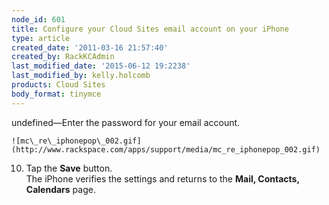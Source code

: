 ```yaml
---
node_id: 601
title: Configure your Cloud Sites email account on your iPhone
type: article
created_date: '2011-03-16 21:57:40'
created_by: RackKCAdmin
last_modified_date: '2015-06-12 19:2238'
last_modified_by: kelly.holcomb
products: Cloud Sites
body_format: tinymce
---
```


undefined&mdash;Enter the password for your email account.

    ![mc\_re\_iphonepop\_002.gif](http://www.rackspace.com/apps/support/media/mc_re_iphonepop_002.gif)

10. Tap the **Save** button.\
     The iPhone verifies the settings and returns to the **Mail,
    Contacts, Calendars** page.


